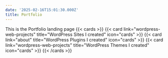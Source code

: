 ```yaml
---
date: '2025-02-16T15:01:30.000Z'
title: Portfolio
---
```


This is the Portfolio landing page
{{< cards >}}
{{< card link="wordpress-web-projects" title="WordPress Sites I created" icon="cards" >}}
{{< card link="about" title="WordPress Plugins I created" icon="cards" >}}
{{< card link="wordpress-web-projects" title="WordPress Themes I created" icon="cards" >}}
{{< /cards >}}
